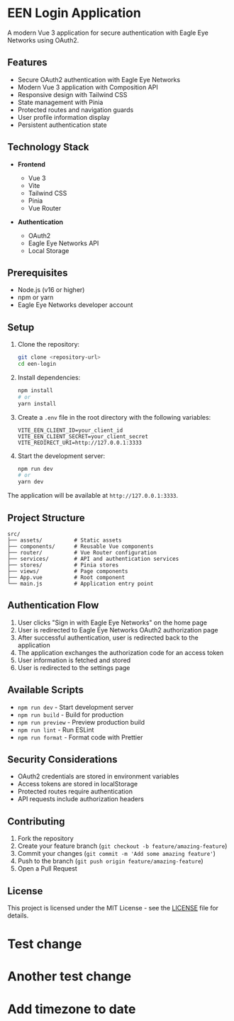# EEN Login Application

A modern Vue 3 application for secure authentication with Eagle Eye Networks using OAuth2.

## Features

- Secure OAuth2 authentication with Eagle Eye Networks
- Modern Vue 3 application with Composition API
- Responsive design with Tailwind CSS
- State management with Pinia
- Protected routes and navigation guards
- User profile information display
- Persistent authentication state

## Technology Stack

- **Frontend**
  - Vue 3
  - Vite
  - Tailwind CSS
  - Pinia
  - Vue Router

- **Authentication**
  - OAuth2
  - Eagle Eye Networks API
  - Local Storage

## Prerequisites

- Node.js (v16 or higher)
- npm or yarn
- Eagle Eye Networks developer account

## Setup

1. Clone the repository:
   ```bash
   git clone <repository-url>
   cd een-login
   ```

2. Install dependencies:
   ```bash
   npm install
   # or
   yarn install
   ```

3. Create a `.env` file in the root directory with the following variables:
   ```env
   VITE_EEN_CLIENT_ID=your_client_id
   VITE_EEN_CLIENT_SECRET=your_client_secret
   VITE_REDIRECT_URI=http://127.0.0.1:3333
   ```

4. Start the development server:
   ```bash
   npm run dev
   # or
   yarn dev
   ```

The application will be available at `http://127.0.0.1:3333`.

## Project Structure

```
src/
├── assets/          # Static assets
├── components/      # Reusable Vue components
├── router/          # Vue Router configuration
├── services/        # API and authentication services
├── stores/          # Pinia stores
├── views/           # Page components
├── App.vue          # Root component
└── main.js          # Application entry point
```

## Authentication Flow

1. User clicks "Sign in with Eagle Eye Networks" on the home page
2. User is redirected to Eagle Eye Networks OAuth2 authorization page
3. After successful authentication, user is redirected back to the application
4. The application exchanges the authorization code for an access token
5. User information is fetched and stored
6. User is redirected to the settings page

## Available Scripts

- `npm run dev` - Start development server
- `npm run build` - Build for production
- `npm run preview` - Preview production build
- `npm run lint` - Run ESLint
- `npm run format` - Format code with Prettier

## Security Considerations

- OAuth2 credentials are stored in environment variables
- Access tokens are stored in localStorage
- Protected routes require authentication
- API requests include authorization headers

## Contributing

1. Fork the repository
2. Create your feature branch (`git checkout -b feature/amazing-feature`)
3. Commit your changes (`git commit -m 'Add some amazing feature'`)
4. Push to the branch (`git push origin feature/amazing-feature`)
5. Open a Pull Request

## License

This project is licensed under the MIT License - see the [LICENSE](LICENSE) file for details. 
# Test change
# Another test change
# Add timezone to date
